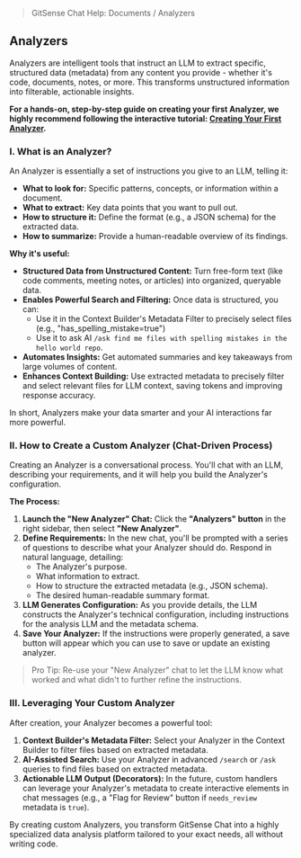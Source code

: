 <!--
Component: Creating Custom Analyzers
Block-UUID: 045461fa-5982-4649-9a8c-0d4bbf6ddb48
Parent-UUID: N/A
Version: 1.1.0
Description: Guides the user on creating custom LLM-powered Analyzers without code, explaining the process and referencing the interactive tutorial.
Language: Markdown
Created-at: 2025-07-30T01:15:00.000Z
Authors: Gemini 2.5 Flash Thinking (v1.0.0), Gemini 2.5 Flash Thinking (v1.1.0)
-->


> GitSense Chat Help: Documents / Analyzers

## Analyzers

Analyzers are intelligent tools that instruct an LLM to extract specific, structured data (metadata) from any content you provide - whether it's code, documents, notes, or more. This transforms unstructured information into filterable, actionable insights.

**For a hands-on, step-by-step guide on creating your first Analyzer, we highly recommend following the interactive tutorial: [Creating Your First Analyzer]({{chat-uuid-link}}).**

### I. What is an Analyzer?

An Analyzer is essentially a set of instructions you give to an LLM, telling it:
*   **What to look for:** Specific patterns, concepts, or information within a document.
*   **What to extract:** Key data points that you want to pull out.
*   **How to structure it:** Define the format (e.g., a JSON schema) for the extracted data.
*   **How to summarize:** Provide a human-readable overview of its findings.

**Why it's useful:**
*   **Structured Data from Unstructured Content:** Turn free-form text (like code comments, meeting notes, or articles) into organized, queryable data.
*   **Enables Powerful Search and Filtering:** Once data is structured, you can:
    - Use it in the Context Builder's Metadata Filter to precisely select files (e.g., "has_spelling_mistake=true") 
    - Use it to ask AI `/ask find me files with spelling mistakes in the hello world repo`.
*   **Automates Insights:** Get automated summaries and key takeaways from large volumes of content.
*   **Enhances Context Building:** Use extracted metadata to precisely filter and select relevant files for LLM context, saving tokens and improving response accuracy.

In short, Analyzers make your data smarter and your AI interactions far more powerful.

### II. How to Create a Custom Analyzer (Chat-Driven Process)

Creating an Analyzer is a conversational process. You'll chat with an LLM, describing your requirements, and it will help you build the Analyzer's configuration.

**The Process:**
1.  **Launch the "New Analyzer" Chat:** Click the **"Analyzers" button** in the right sidebar, then select **"New Analyzer"**.
2.  **Define Requirements:** In the new chat, you'll be prompted with a series of questions to describe what your Analyzer should do. Respond in natural language, detailing:
    *   The Analyzer's purpose.
    *   What information to extract.
    *   How to structure the extracted metadata (e.g., JSON schema).
    *   The desired human-readable summary format.
3.  **LLM Generates Configuration:** As you provide details, the LLM constructs the Analyzer's technical configuration, including instructions for the analysis LLM and the metadata schema.
4.  **Save Your Analyzer:** If the instructions were properly generated, a save button will appear which you can use to save or update an existing analyzer.

> Pro Tip: Re-use your "New Analyzer" chat to let the LLM know what worked and what didn't to further refine the instructions.

### III. Leveraging Your Custom Analyzer

After creation, your Analyzer becomes a powerful tool:

1.  **Context Builder's Metadata Filter:** Select your Analyzer in the Context Builder to filter files based on extracted metadata.
2.  **AI-Assisted Search:** Use your Analyzer in advanced `/search` or `/ask` queries to find files based on extracted metadata.
3.  **Actionable LLM Output (Decorators):** In the future, custom handlers can leverage your Analyzer's metadata to create interactive elements in chat messages (e.g., a "Flag for Review" button if `needs_review` metadata is `true`).

By creating custom Analyzers, you transform GitSense Chat into a highly specialized data analysis platform tailored to your exact needs, all without writing code.
